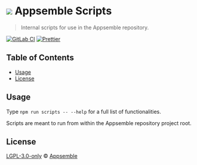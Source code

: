 # ![](https://gitlab.com/appsemble/appsemble/-/raw/0.31.1-test.1/config/assets/logo.svg) Appsemble Scripts

> Internal scripts for use in the Appsemble repository.

[![GitLab CI](https://gitlab.com/appsemble/appsemble/badges/0.31.1-test.1/pipeline.svg)](https://gitlab.com/appsemble/appsemble/-/releases/0.31.1-test.1)
[![Prettier](https://img.shields.io/badge/code_style-prettier-ff69b4.svg)](https://prettier.io)

## Table of Contents

- [Usage](#usage)
- [License](#license)

## Usage

Type `npm run scripts -- --help` for a full list of functionalities.

Scripts are meant to run from within the Appsemble repository project root.

## License

[LGPL-3.0-only](https://gitlab.com/appsemble/appsemble/-/blob/0.31.1-test.1/LICENSE.md) ©
[Appsemble](https://appsemble.com)
